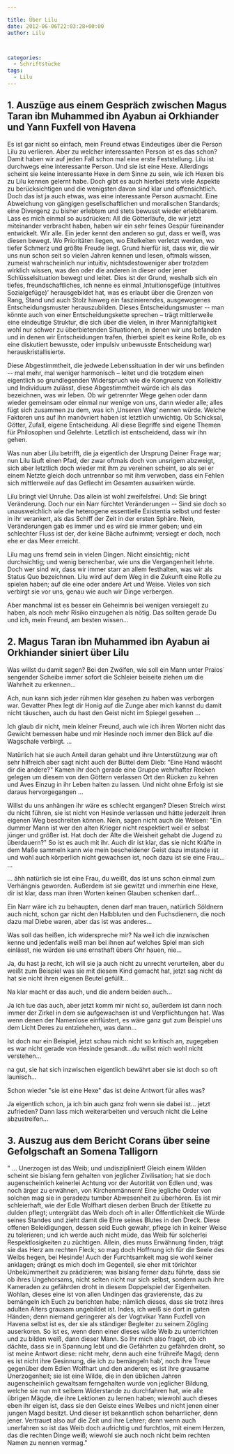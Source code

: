 ```yaml
---

title: Über Lilu
date: 2012-06-06T22:03:28+00:00
author: Lilu



categories:
  - Schriftstücke
tags:
  - Lilu
---
```

## 1. Auszüge aus einem Gespräch zwischen Magus Taran ibn Muhammed ibn Ayabun ai Orkhiander und Yann Fuxfell von Havena

Es ist gar nicht so einfach, mein Freund etwas Eindeutiges über die Person Lilu zu verlieren. Aber zu welcher interessanten Person ist es das schon? <!--more-->Damit haben wir auf jeden Fall schon mal eine erste Feststellung. Lilu ist durchwegs eine interessante Person. Und sie ist eine Hexe. Allerdings scheint sie keine interessante Hexe in dem Sinne zu sein, wie ich Hexen bis zu Lilu kennen gelernt habe. Doch gibt es auch hierbei stets viele Aspekte zu berücksichtigen und die wenigsten davon sind klar und offensichtlich. Doch das ist ja auch etwas, was eine interessante Person ausmacht. Eine Abweichung von gängigen gesellschaftlichen und moralischen Standards; eine Divergenz zu bisher erlebtem und stets bewusst wieder erlebbarem. Lass es mich einmal so ausdrücken: All die Götterläufe, die wir jetzt miteinander verbracht haben, haben wir ein sehr feines Gespür füreinander entwickelt. Wir alle. Ein jeder kennt den anderen so gut, dass er weiß, was diesen bewegt. Wo Prioritäten liegen, wo Eitelkeiten verletzt werden, wo tiefer Schmerz und größte Freude liegt. Grund hierfür ist, dass wir, die wir uns nun schon seit so vielen Jahren kennen und lesen, oftmals wissen, zumeist wahrscheinlich nur intuitiv, nichtsdestoweniger aber trotzdem wirklich wissen, was den oder die anderen in dieser oder jener Schlüsselsituation bewegt und leitet. Dies ist der Grund, weshalb sich ein tiefes, freundschaftliches, ich nenne es einmal ‚Intuitionsgefüge (intuitives Sozialgefüge)’ herausgebildet hat, was es erlaubt über die Grenzen von Rang, Stand und auch Stolz hinweg ein faszinierendes, ausgewogenes Entscheidungsmuster herauszubilden. Dieses Entscheidungsmuster -- man könnte auch von einer Entscheidungskette sprechen – trägt mittlerweile eine eindeutige Struktur, die sich über die vielen, in ihrer Mannigfaltigkeit wohl nur schwer zu überbietenden Situationen, in denen wir uns befanden und in denen wir Entscheidungen trafen, (hierbei spielt es keine Rolle, ob es eine diskutiert bewusste, oder impulsiv unbewusste Entscheidung war) herauskristallisierte.

Diese Abgestimmtheit, die jedwede Lebenssituation in der wir uns befinden -- mal mehr, mal weniger harmonisch – leitet und die trotzdem einen eigentlich so grundlegenden Widerspruch wie die Kongruenz von Kollektiv und Individuum zulässt, diese Abgestimmtheit würde ich als das bezeichnen, was wir leben. Ob wir getrennter Wege gehen oder dann wieder gemeinsam oder einmal nur wenige von uns, dann wieder alle; alles fügt sich zusammen zu dem, was ich ‚Unseren Weg’ nennen würde. Welche Faktoren uns auf ihn manövriert haben ist letztlich unwichtig. Ob Schicksal, Götter, Zufall, eigene Entscheidung. All diese Begriffe sind eigene Themen für Philosophen und Gelehrte. Letztlich ist entscheidend, dass wir ihn gehen.

Was nun aber Lilu betrifft, die ja eigentlich der Ursprung Deiner Frage war; nun Lilu läuft einen Pfad, der zwar oftmals doch von unsrigem abzweigt, sich aber letztlich doch wieder mit ihm zu vereinen scheint, so als sei er einem Netzte gleich doch untrennbar so mit ihm verwoben, dass ein Fehlen sich mittlerweile auf das Geflecht im Gesamten auswirken würde.

Lilu bringt viel Unruhe. Das allein ist wohl zweifelsfrei. Und: Sie bringt Veränderung. Doch nur ein Narr fürchtet Veränderungen -- Sind sie doch so unausweichlich wie die heterogene essentielle Existentia selbst und fester in ihr verankert, als das Schiff der Zeit in der ersten Sphäre. Nein, Veränderungen gab es immer und es wird sie immer geben; und ein schlechter Fluss ist der, der keine Bäche aufnimmt; versiegt er doch, noch ehe er das Meer erreicht.

Lilu mag uns fremd sein in vielen Dingen. Nicht einsichtig; nicht durchsichtig; und wenig berechenbar, wie uns die Vergangenheit lehrte. Doch wer sind wir, dass wir immer starr an allem festhalten, was wir als Status Quo bezeichnen. Lilu wird auf dem Weg in die Zukunft eine Rolle zu spielen haben; auf die eine oder andere Art und Weise. Vieles von sich verbirgt sie vor uns, genau wie auch wir Dinge verbergen.

Aber manchmal ist es besser ein Geheimnis bei wenigen versiegelt zu haben, als noch mehr Risiko einzugehen als nötig. Das sollten gerade Du und ich, mein Freund, am besten wissen...

## 2. Magus Taran ibn Muhammed ibn Ayabun ai Orkhiander siniert über Lilu

Was willst du damit sagen? Bei den Zwölfen, wie soll ein Mann unter Praios´ sengender Scheibe immer sofort die Schleier beiseite ziehen um die Wahrheit zu erkennen...

Ach, nun kann sich jeder rühmen klar gesehen zu haben was verborgen war. Gevatter Phex legt dir Honig auf die Zunge aber mich kannst du damit nicht täuschen, auch du hast den Geist nicht im Spiegel gesehen ...

Ich glaub dir nicht, mein kleiner Freund, auch wie ich ihren Worten nicht das Gewicht bemessen habe und mir Hesinde noch immer den Blick auf die Wagschale verbirgt. ...

Natürlich hat sie auch Anteil daran gehabt und ihre Unterstützung war oft sehr hilfreich aber sagt nicht auch der Büttel dem Dieb: "Eine Hand wäscht dir die andere?" Kamen ihr doch gerade eine Gruppe wehrhafter Recken gelegen um diesem von den Göttern verlassen Ort den Rücken zu kehren und Aves Einzug in ihr Leben halten zu lassen. Und nicht ohne Erfolg ist sie daraus hervorgegangen ...

Willst du uns anhängen ihr wäre es schlecht ergangen? Diesen Streich wirst du nicht führen, sie ist nicht von Hesinde verlassen und hätte jederzeit ihren eigenen Weg beschreiten können. Nein, sagen nicht auch die Weisen: "Ein dummer Mann ist wer den alten Krieger nicht respektiert weil er selbst jünger und größer ist. Hat doch der Alte die Weisheit gehabt die Jugend zu überdauern?" So ist es auch mit ihr. Auch dir ist klar, das sie nicht Kräfte in dem Maße sammeln kann wie mein bescheidener Geist dazu imstande ist und wohl auch körperlich nicht gewachsen ist, noch dazu ist sie eine Frau... ...

... ähh natürlich sie ist eine Frau, du weißt, das ist uns schon einmal zum Verhängnis geworden. Außerdem ist sie gewitzt und immerhin eine Hexe, dir ist klar, dass man ihren Worten keinen Glauben schenken darf...

Ein Narr wäre ich zu behaupten, denen darf man trauen, natürlich Söldnern auch nicht, schon gar nicht den Halbbluten und den Fuchsdienern, die noch dazu mal Diebe waren, aber das ist was anderes...

Was soll das heißen, ich widerspreche mir? Na weil ich die inzwischen kenne und jedenfalls weiß man bei ihnen auf welches Spiel man sich einlässt, nie würden sie uns ernsthaft übers Ohr hauen, nie...

Ja, du hast ja recht, ich will sie ja auch nicht zu unrecht verurteilen, aber du weißt zum Beispiel was sie mit diesem Kind gemacht hat, jetzt sag nicht da hat sie nicht ihren eigenen Beutel gefüllt...

Na klar macht er das auch, und die andern beiden auch...

Ja ich tue das auch, aber jetzt komm mir nicht so, außerdem ist dann noch immer der Zirkel in dem sie aufgewachsen ist und Verpflichtungen hat. Was wenn denen der Namenlose einflüstert, es wäre ganz gut zum Beispiel uns dem Licht Deres zu entziehehen, was dann...

Ist doch nur ein Beispiel, jetzt schau mich nicht so kritisch an, zugegeben es war nicht gerade von Hesinde gesandt...du willst mich wohl nicht verstehen...

na gut, sie hat sich inzwischen eigentlich bewährt aber sie ist doch so oft launisch...

Schon wieder "sie ist eine Hexe" das ist deine Antwort für alles was?

Ja eigentlich schon, ja ich bin auch ganz froh wenn sie dabei ist... jetzt zufrieden? Dann lass mich weiterarbeiten und versuch nicht die Leine abzustreifen...

## 3. Auszug aus dem Bericht Corans über seine Gefolgschaft an Somena Talligorn

" ... Unerzogen ist das Weib; und undiszipliniert! Gleich einem Wilden scheint sie bislang fern gehalten von jeglicher Zivilisation; hat sie doch augenscheinlich keinerlei Achtung vor der Autorität von Edlen und, was noch ärger zu erwähnen, von Kirchenmännern! Eine jegliche Order von solchen mag sie in geradezu tumber Abwesenheit zu überhören. Es ist mir schleierhaft, wie der Edle Wolfhart diesen derben Bruch der Etikette zu dulden pflegt; untergräbt das Weib doch oft in aller Öffentlichkeit die Würde seines Standes und zieht damit die Ehre seines Blutes in den Dreck. Diese offenen Beleidigungen, dessen seid Euch gewahr, pflege ich in keiner Weise zu tolerieren; und ich werde auch nicht müde, das Weib für solcherlei Respektlosigkeiten zu züchtigen. Allein, dies muss Erwähnung finden, trägt sie das Herz am rechten Fleck; so mag doch Hoffnung ich für die Seele des Weibs hegen, bei Hesinde! Auch der Furchtsamkeit mag sie wohl keiner anklagen; drängt es mich doch im Gegenteil, sie eher mit törichter Unbekümmertheit zu prädizieren; was bislang ferner dazu führte, dass sie ob ihres Ungehorsams, nicht selten nicht nur sich selbst, sondern auch ihre Kameraden zu gefährden droht in diesem Doppelspiel der Eigenheiten. Wohlan, dieses eine ist von allen Undingen das gravierenste, das zu bemängeln ich Euch zu berichten habe; nämlich dieses, dass sie trotz ihres adulten Alters grausam ungebildet ist. Indes, ich weiß sie dort in guten Händen; denn niemand geringerer als der Vogtvikar Yann Fuxfell von Havena selbst ist es, der sie als ständiger Begleiter zu seinem Zögling auserkoren. So ist es, wenn denn einer dieses wilde Weib zu unterrichten und zu bilden weiß, dann dieser Mann. So Ihr mich also fraget, ob ich dächte, dass sie in Spannung lebt und die Gefährten zu gefährden droht, so ist meine Antwort diese: nicht mehr, denn auch eine frühreife Magd; denn es ist nicht ihre Gesinnung, die ich zu bemängeln hab’, noch ihre Treue gegenüber dem Edlen Wolfhart und den anderen; es ist ihre grausame Unerzogenheit; sie ist eine Wilde, die in den üblichen Jahren augenscheinlich gewaltsam ferngehalten wurde von jeglicher Bildung, welche sie nun mit selbem Widerstande zu durchfahren hat, wie alle übrigen Mägde, die ihre Lektionen zu lernen haben; wiewohl auch dieses eben ihr eigen ist, dass sie den Geiste eines Weibes und nicht jenen einer jungen Magd besitzt. Und dieser ist bekanntlich schon beharrlicher, denn jener. Vertrauet also auf die Zeit und ihre Lehrer; denn wenn auch unerfahren so ist das Weib doch aufrichtig und furchtlos, mit einem Herzen, das die rechten Dinge weiß; wiewohl sie auch noch nicht beim rechten Namen zu nennen vermag."
